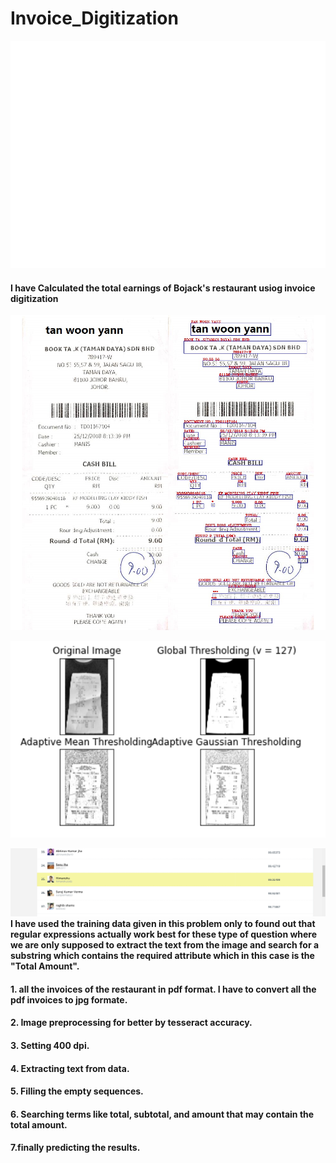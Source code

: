 # Invoice_Digitization

![](image/img.gif)

#### I have Calculated the total earnings of Bojack's restaurant usiog invoice digitization

![](image/boxing.PNG)

![](image/img1.PNG)

![](image/result.PNG)
****I have used the training data given in this problem only to found out that regular expressions actually work 
best for these type of question where we are only supposed to extract the text from the image and search for a substring 
which contains the required attribute which in this case is the "Total Amount".****
#### 1. all the invoices of the restaurant in pdf format. I have to convert all the pdf invoices to jpg formate.
#### 2. Image preprocessing for better by tesseract accuracy.
#### 3. Setting 400 dpi.
#### 4. Extracting text from data.
#### 5. Filling the empty sequences.
#### 6. Searching terms like total, subtotal, and amount that may contain the total amount.
#### 7.finally predicting the results.

